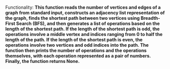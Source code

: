 Functionality: **This function reads the number of vertices and edges of a graph from standard input, constructs an adjacency list representation of the graph, finds the shortest path between two vertices using Breadth-First Search (BFS), and then generates a list of operations based on the length of the shortest path. If the length of the shortest path is odd, the operations involve a middle vertex and indices ranging from 0 to half the length of the path. If the length of the shortest path is even, the operations involve two vertices and odd indices into the path. The function then prints the number of operations and the operations themselves, with each operation represented as a pair of numbers. Finally, the function returns None.**